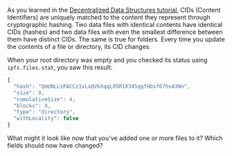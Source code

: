 As you learned in the [Decentralized Data Structures tutorial](https://proto.school/#/data-structures), CIDs (Content Identifiers) are uniquely matched to the content they represent through cryptographic hashing. Two data files with identical contents have identical CIDs (hashes) and two data files with even the smallest difference between them have distinct CIDs. The same is true for folders. Every time you update the contents of a file or directory, its CID changes.

When your root directory was empty and you checked its status using `ipfs.files.stat`, you saw this result:

```js
{
  "hash": "QmUNLLsPACCz1vLxQVkXqqLX5R1X345qqfHbsf67hvA3Nn",
  "size": 0,
  "cumulativeSize": 4,
  "blocks": 0,
  "type": "directory",
  "withLocality": false
}
```
What might it look like now that you've added one or more files to it? Which fields should now have changed?
